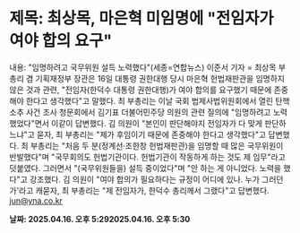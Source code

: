 # **제목: 최상목, 마은혁 미임명에 "전임자가 여야 합의 요구"**

  내용: "임명하려고 국무위원 설득 노력했다"(세종=연합뉴스) 이준서 기자 = 최상목 부총리 겸 기획재정부 장관은 16일 대통령 권한대행 당시 마은혁 헌법재판관을 임명하지 않은 것과 관련, "전임자(한덕수 대통령 권한대행)가 여야 합의를 요구했기 때문에 존중해야 한다고 생각했다"고 말했다.    최 부총리는 이날 국회 법제사법위원회에서 열린 탄핵소추 사건 조사 청문회에서 김기표 더불어민주당 의원의 관련 질의에 "임명하려고 노력했었다"면서 이같이 답변했다.    김 의원이 "본인이 판단해야지 전임자가 다 맞게 판단하느냐"고 묻자, 최 부총리는 "제가 후임이기 때문에 존중해야 한다고 생각했다"고 답변했다.    최 부총리는 "처음 두 분(정계선·조한창 헌법재판관)을 임명할 때 많은 국무위원이 반발했다"며 "국무회의도 헌법기관이다. 헌법기관이 작동하게 하는 것도 제 임무"라고 덧붙였다.     그러면서 "(국무위원들을) 설득 중이었다"며 "안 하는 게 아니었다. 노력을 했다"고 강조했다.    김 의원이 "여야 합의가 필요하다는 규정이 어디에 있나. 누가 그러던가'라고 캐묻자, 최 부총리는 "제 전임자가, 한덕수 총리께서 그랬다"고 답변했다.    jun@yna.co.kr

  **날짜: 2025.04.16. 오후 5:292025.04.16. 오후 5:30**